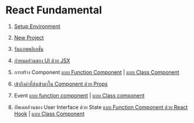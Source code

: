 
# React Fundamental 

1. [Setup Environment](https://github.com/teerasej/react-native-handbook/blob/master/setup.md)
2. [New Project](1-new-project.md)
3. [รันแอพพลิเคชั่น](../../main/run-application.md)
4. [กำหนดส่วนของ UI ด้วย JSX](jsx.md)
5. การสร้าง Component [แบบ Function Component](function-component.md) | [แบบ Class Component](class-component.md)

6. [เข้าถึงค่าที่ส่งเข้ามาใน Component ด้วย Props](props.md)
7. Event [แบบ function component](event-function-component.md) | [แบบ Class component](event-class-component.md)
8.  อัพเดตส่วนของ User Interface ด้วย State [แบบ Function Component ด้วย React Hook](state-react-hook.md) |  [แบบ Class Component](state.md) 
